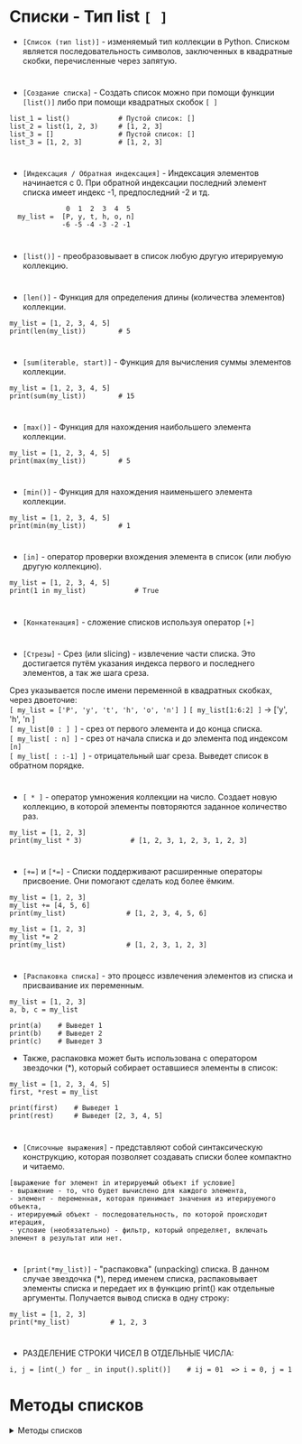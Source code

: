# Списки - Тип list  `[ ]`

- `[Список (тип list)]` - изменяемый тип коллекции в Python. Списком является последовательность символов, заключенных в квадратные скобки, перечисленные через запятую.  
#
- `[Создание списка]` - Создать список можно при помощи функции `[list()]` либо при помощи квадратных скобок `[ ]`
```
list_1 = list()            # Пустой список: []
list_2 = list(1, 2, 3)     # [1, 2, 3]
list_3 = []                # Пустой список: []
list_3 = [1, 2, 3]         # [1, 2, 3]
```
#
- `[Индексация / Обратная индексация]` - Индексация элементов начинается с 0. При обратной индексации последний элемент списка имеет индекс -1, предпоследний -2 и тд.

```
              0  1  2  3  4  5
  my_list =  [P, y, t, h, o, n]
             -6 -5 -4 -3 -2 -1
```
#
- `[list()]` - преобразовывает в список любую другую итерируемую коллекцию.
#
- `[len()]` - Функция для определения длины (количества элементов) коллекции.
```
my_list = [1, 2, 3, 4, 5]
print(len(my_list))        # 5
```
#
- `[sum(iterable, start)]` - Функция для вычисления суммы элементов коллекции. 
```
my_list = [1, 2, 3, 4, 5]
print(sum(my_list))        # 15
```
#
- `[max()]` - Функция для нахождения наибольшего элемента коллекции.
```
my_list = [1, 2, 3, 4, 5]
print(max(my_list))        # 5
```
#
- `[min()]` - Функция для нахождения наименьшего элемента коллекции.
```
my_list = [1, 2, 3, 4, 5]
print(min(my_list))        # 1
```
#
- `[in]` - оператор проверки вхождения элемента в список (или любую другую коллекцию).
```
my_list = [1, 2, 3, 4, 5]
print(1 in my_list)            # True
```
#
- `[Конкатенация]` - сложение списков используя оператор `[+]`
#
- `[Стрезы]` - Срез (или slicing) - извлечение части списка. Это достигается путём указания индекса первого и последнего элементов, а так же шага среза.

Срез указывается после имени переменной в квадратных скобках, через двоеточие:  
 `[ my_list = ['P', 'y', 't', 'h', 'o', 'n'] ]`
 `[ my_list[1:6:2] ]` -> ['y', 'h', 'n ]  
 `[ my_list[0 : ] ]` - срез от первого элемента и до конца списка.  
 `[ my_list[ : n] ]` - срез от начала списка и до элемента под индексом `[n]`  
 `[ my_list[ : :-1] ]` - отрицательный шаг среза. Выведет список в обратном порядке.  
 #
- `[ * ]` - оператор умножения коллекции на число. Создает новую коллекцию, в которой элементы повторяются заданное количество раз.
```
my_list = [1, 2, 3]
print(my_list * 3)            # [1, 2, 3, 1, 2, 3, 1, 2, 3]
```
#
- `[+=]` и `[*=]` - Списки поддерживают расширенные операторы присвоение. Они помогают сделать код более ёмким.
```
my_list = [1, 2, 3]
my_list += [4, 5, 6]
print(my_list)               # [1, 2, 3, 4, 5, 6]

my_list = [1, 2, 3]
my_list *= 2
print(my_list)               # [1, 2, 3, 1, 2, 3]
```
# 
- `[Распаковка списка]` - это процесс извлечения элементов из списка и присваивание их переменным.
```
my_list = [1, 2, 3]
a, b, c = my_list

print(a)    # Выведет 1
print(b)    # Выведет 2
print(c)    # Выведет 3
```
- Также, распаковка может быть использована с оператором звездочки (*), который собирает оставшиеся элементы в список:
```
my_list = [1, 2, 3, 4, 5]
first, *rest = my_list

print(first)    # Выведет 1
print(rest)     # Выведет [2, 3, 4, 5]
```
#
- `[Списочные выражения]` - представляют собой синтаксическую конструкцию, которая позволяет создавать списки более компактно и читаемо.
```
[выражение for элемент in итерируемый объект if условие]
- выражение - то, что будет вычислено для каждого элемента,
- элемент - переменная, которая принимает значения из итерируемого объекта,
- итерируемый объект - последовательность, по которой происходит итерация,
- условие (необязательно) - фильтр, который определяет, включать элемент в результат или нет.
```
#
- `[print(*my_list)]` - "распаковка" (unpacking) списка. В данном случае звездочка (*), перед именем списка, распаковывает элементы списка и передает их в функцию print() как отдельные аргументы. Получается вывод списка в одну строку:
```
my_list = [1, 2, 3]
print(*my_list)          # 1, 2, 3
```
#
- РАЗДЕЛЕНИЕ СТРОКИ ЧИСЕЛ В ОТДЕЛЬНЫЕ ЧИСЛА:
```
i, j = [int(_) for _ in input().split()]    # ij = 01  => i = 0, j = 1
```
#
# Методы списков

   <details>
  <summary>Методы списков</summary>
  
- `[Методы]` - это специальные функции, применяемые к строковым объектам. Они позволяют выполнять различные операции. Методы списков вызываются через точечную нотацию, например: ` список.метод() `. Списочные методы изменяют оригинальный список а не возвращают новый.
#
 ### 1) `[list.append()]` - Добавляет ОДИН элемент в конец списка.  
```
my_list = [1, 2, 3]
my_list.append(4)

print(my_list)  # [1, 2, 3, 4]
```
#
 ### 2) `[list.extend()]` - Добавляет элементы другой итерируемой последрвательности в конец текущего списка.  
```
first_list = [1, 2, 3]
second_list = [4, 5, 6]

first_list.append(second_list)

print(first_list)  # [1, 2, 3, [4, 5, 6]]
```
#
 ### 3) `[del list[index]]` - Оператор. Удаляет элемент из списка по индексу.
- Оператор `[del]` работает и со срезами (`[ del list[index : index] ]`)
```
first_list = [1, 2, 3]
second_list = [4, 5, 6]

first_list.extend(second_list)

print(first_list)  # [1, 2, 3, 4, 5, 6]
```
#
 ### 4) `[list.split()]` - Строковый метод. Разделяет строку поэлеметно и создаёт из них список. Поумолчанию в качестве разделителя используется пробел. Но можно указать разделитель в скобках метода.
```
my_string = "Раздели эту строку"
split_list = my_string.split(" ")

print(split_list)  # ['Раздели', 'эту', 'строку']
```
#
 ### 5) `[' '.join(list)]` - Строковый метод. Собирает строку из элементов списка. В качестве разделителя, указывается элемент в кавычках перед методом
```
my_list = ['Раздели', 'эту', 'строку']
joined_string = ' '.join(my_list)

print(joined_string)  # 'Раздели эту строку'
```
#
 ### 6) `[list.insert(index, value)]` - Вставляет элемент `[value]` по индексу `[index]`. Вставляет, не заменяет. 
```
my_list = [1, 2, 3, 5]
index = 3
value = 4

my_list.insert(index, value)

print(my_list)  # [1, 2, 3, 4, 5]

```
#
 ### 7) `[list.index(value, start, end)]` - Возвращает индекс первого вхождения элемента `[n]` в в указанном диапазоне индексов. Если значение не найдено, вызывается исключение ValueError.
```
my_list = [1, 2, 3, 4, 5, 2]

index_of_value = my_list.index(2, 2, 5)
print(index_of_value)  # 5

```
#
 ### 8) `[ list.remove(n) ]` - удаляет первое вхождение элемента `[n]` из списка. Если элемент не найден, вызывает исключение ValueError.
```
my_list = [1, 2, 3, 4, 3, 5]
element_to_remove = 3

my_list.remove(element_to_remove)

print(my_list)  # [1, 2, 4, 3, 5]

```
#
 ### 9) `[list.pop(index)]` - Удаляет элемент по указанному индексу и возвращает его значение. Если индекс не указан, удаляется и возвращается последний элемент списка. Если индекс выходит за границы списка, вызывается исключение IndexError.
```
# Пример 1: Удаление по указанному индексу
my_list = [1, 2, 3, 4, 5]
removed_element = my_list.pop(2)

print(my_list)         # [1, 2, 4, 5]
print(removed_element)  # 3

# Пример 2: Удаление последнего элемента
another_list = [10, 20, 30, 40]
last_element = another_list.pop()

print(another_list)     # [10, 20, 30]
print(last_element)     # 40
```
#
 ### 10) `[list.count(n)]` - Возвращает количество вхождений элемента  `[n]` в список `[list]`.
```
my_list = [1, 2, 3, 3, 4, 3, 5]
count_of_element = my_list.count(3)

print(count_of_element)  # 3
```
#
 ### 11) `[list.reverse()]` - Изменяет порядок элементов в списке на обратный.
```
my_list = [1, 2, 3, 4, 5]
my_list.reverse()

print(my_list)  # [5, 4, 3, 2, 1]
```
#
 ### 12) `[list.clear()]` - удаляет все элементы из списка.
```
my_list = [1, 2, 3, 4, 5]
my_list.clear()

print(my_list)  # []
```
#
 ### 13) `[list.copy()]` - Создаёт поверхностную копию списка. Создает новый список, но не копирует вложенные объекты. Вместо этого, он копирует ссылки на эти объекты. Если в оригинальном списке есть вложенные списки или объекты, они останутся общими для обоих списков. Изменения во вложенных объектах будут видны в обоих списках. 
```
#Пример без вложенных объектов:
original_list = [1, 2, 3, 4, 5]
copied_list = original_list.copy()

print(copied_list)  # [1, 2, 3, 4, 5]

#Пример с вложенным объектом:
list_1 = [1, [2, 3], 4, 5]
list_2 = original_list.copy()

list_2[1][0] = 999

print(list_1)  # [1, [999, 3], 4, 5]
print(list_2)    # [1, [999, 3], 4, 5]

```
#
 ### 14) `[print(*list)]` - Cпособ распаковать элементы списка и передать их в функцию print() как отдельные аргументы для вывода. Это позволяет вывести все элементы списка, разделенные пробелами (по умолчанию), без необходимости использовать цикл или другие итерационные конструкции.
```
my_list = [1, 2, 3, 4, 5]
print(*my_list)  # 1 2 3 4 5
```
#
 ### 15) `[ list.sort() ]` - сортирует элементы списка в порядке возрастания (по умолчанию) или в порядке, определенном с помощью функции-ключа. Изменяет оригинальный список.
```
my_list = [3, 1, 4, 1, 5, 9, 2, 6, 5, 3, 5]

# Сортировка в порядке возрастания
my_list.sort()
print(my_list)  # [1, 1, 2, 3, 3, 4, 5, 5, 5, 6, 9]

# Сортировка в порядке убывания
my_list.sort(reverse=True)
print(my_list)  # [9, 6, 5, 5, 5, 4, 3, 3, 2, 1, 1]

```
#
 ### 16) `[ sorted(list) ]` - ФУНКЦИЯ которая возвращает новый отсортированный список:
```
my_list = [3, 1, 4, 1, 5, 9, 2, 6, 5, 3, 5]

# Сортировка в порядке возрастания
sorted_list = sorted(my_list)
print(sorted_list)        # [1, 1, 2, 3, 3, 4, 5, 5, 5, 6, 9]
print(my_list)      # [3, 1, 4, 1, 5, 9, 2, 6, 5, 3, 5]

# Сортировка в порядке убывания]
reverse_list = sorted(my_list, reverse=True)
print(reverse_list)  # [9, 6, 5, 5, 5, 4, 3, 3, 2, 1, 1]
print(my_list)      # [3, 1, 4, 1, 5, 9, 2, 6, 5, 3, 5]

```
#
  
</details>
